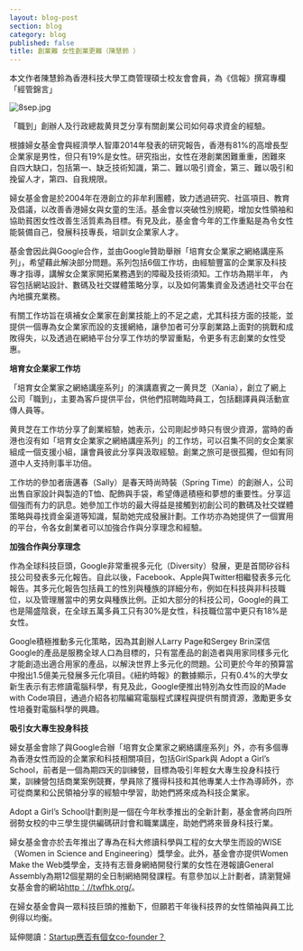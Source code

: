```yaml
---
layout: blog-post
section: blog
category: blog
published: false
title: 創業難 女性創業更難（陳慧鈴 ）
---
```

本文作者陳慧鈴為香港科技大學工商管理碩士校友會會員，為《信報》撰寫專欄「經管錦言」

![8sep.jpg]({{site.baseurl}}/media/8sep.jpg)

「職到」創辦人及行政總裁黄貝芝分享有關創業公司如何尋求資金的經驗。

根據婦女基金會與經濟學人智庫2014年發表的研究報告，香港有81%的高增長型企業家是男性，但只有19%是女性。研究指出，女性在港創業困難重重，困難來自四大缺口，包括第一、缺乏技術知識，第二、難以吸引資金，第三、難以吸引和挽留人才，第四、自我規限。

婦女基金會是於2004年在港創立的非牟利團體，致力透過研究、社區項目、教育及倡議，以改善香港婦女與女童的生活。基金會以突破性別規範，增加女性領袖和協助貧困女性改善生活質素為目標。有見及此，基金會今年的工作重點是為令女性能裝備自己，發展科技專長，培訓女企業家人才。

基金會因此與Google合作，並由Google贊助舉辦「培育女企業家之網絡講座系列」，希望藉此解決部分問題。系列包括6個工作坊，由經驗豐富的企業家及科技專才指導，講解女企業家開拓業務遇到的障礙及技術須知。工作坊為期半年， 內容包括網站設計、數碼及社交媒體策略分享，以及如何籌集資金及透過社交平台在內地擴充業務。

有關工作坊旨在填補女企業家在創業技能上的不足之處，尤其科技方面的技能，並提供一個專為女企業家而設的支援網絡，讓參加者可分享創業路上面對的挑戰和成敗得失，以及透過在網絡平台分享工作坊的學習重點，令更多有志創業的女性受惠。

**培育女企業家工作坊**

「培育女企業家之網絡講座系列」的演講嘉賓之一黄貝芝（Xania），創立了網上公司「職到」，主要為客戶提供平台，供他們招聘臨時員工，包括翻譯員與活動宣傳人員等。

黄貝芝在工作坊分享了創業經驗，她表示，公司剛起步時只有很少資源，當時的香港也沒有如「培育女企業家之網絡講座系列」的工作坊，可以召集不同的女企業家組成一個支援小組，讓會員彼此分享與汲取經驗。創業之旅可是很孤獨，但如有同道中人支持則事半功倍。

工作坊的參加者唐邁春（Sally）是春天時尚時裝（Spring Time）的創辦人，公司出售自家設計與製造的T恤、配飾與手袋，希望傳遞積極和夢想的重要性。分享這個強而有力的訊息。她參加工作坊的最大得益是接觸到初創公司的數碼及社交媒體策略與尋找資金渠道等知識，幫助她完成發展計劃。工作坊亦為她提供了一個實用的平台，令各女創業者可以加強合作與分享理念和經驗。

**加強合作與分享理念**

作為全球科技巨頭，Google非常重視多元化（Diversity）發展，更是首間矽谷科技公司發表多元化報告。自此以後，Facebook、Apple與Twitter相繼發表多元化報告。其多元化報告包括員工的性別與種族的詳細分布，例如在科技與非科技職位，以及管理層當中的男女與種族比例。正如大部分的科技公司，Google的員工也是陽盛陰衰，在全球五萬多員工只有30%是女性，科技職位當中更只有18%是女性。

Google積極推動多元化策略，因為其創辦人Larry Page和Sergey Brin深信Google的產品是服務全球人口為目標的，只有當產品的創造者與用家同樣多元化才能創造出適合用家的產品，以解決世界上多元化的問題。公司更於今年的預算當中撥出1.5億美元發展多元化項目。《紐約時報》的數據顯示，只有0.4%的大學女新生表示有志修讀電腦科學，有見及此，Google便推出特別為女性而設的Made with Code項目，通過介紹各初階編寫電腦程式課程與提供有關資源，激勵更多女性培養對電腦科學的興趣。

**吸引女大專生投身科技**

婦女基金會除了與Google合辦「培育女企業家之網絡講座系列」外，亦有多個專為香港女性而設的企業家和科技相關項目，包括GirlSpark與 Adopt a Girl’s School，前者是一個為期四天的訓練營，目標為吸引年輕女大專生投身科技行業，訓練營包括商業案例競賽，學員除了獲得科技和其他專業人士作為導師外，亦可從商業和公民領袖分享的經驗中學習，助她們將來成為科技企業家。

Adopt a Girl’s School計劃則是一個在今年秋季推出的全新計劃，基金會將向四所弱勢女校的中三學生提供編碼研討會和職業講座，助她們將來晉身科技行業。

婦女基金會亦於去年推出了專為在科大修讀科學與工程的女大學生而設的WISE（Women in Science and Engineering）獎學金。此外，基金會亦提供Women Make the Web獎學金，支持有志晉身網絡開發行業的女性在港報讀General Assembly為期12個星期的全日制網絡開發課程。有意參加以上計劃者，請瀏覽婦女基金會的網站[http︰//twfhk.org/](http://www1.hkej.com/dailynews/investment/article/1137723/http%EF%B8%B0/twfhk.org/)。

在婦女基金會與一眾科技巨頭的推動下，但願若干年後科技界的女性領袖與員工比例得以均衡。

延伸閱讀：[Startup應否有個女co-founder？](http://startupbeat.hkej.com/?p=21286)
